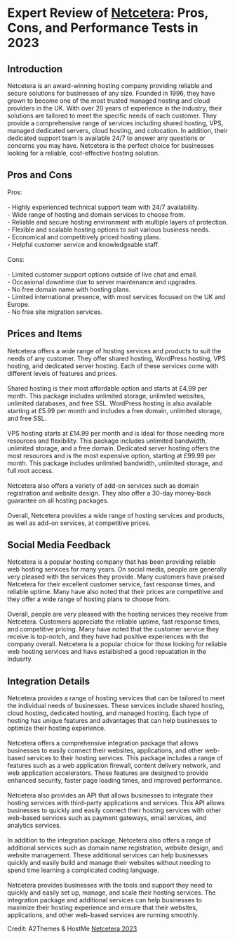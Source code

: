 <h1>Expert Review of <a href="https://a2themes.com/netcetera-reviews">Netcetera</a>: Pros, Cons, and Performance Tests in 2023</h1>
<h2>Introduction</h2>
Netcetera is an award-winning hosting company providing reliable and secure solutions for businesses of any size. Founded in 1996, they have grown to become one of the most trusted managed hosting and cloud providers in the UK. With over 20 years of experience in the industry, their solutions are tailored to meet the specific needs of each customer. They provide a comprehensive range of services including shared hosting, VPS, managed dedicated servers, cloud hosting, and colocation. In addition, their dedicated support team is available 24/7 to answer any questions or concerns you may have. Netcetera is the perfect choice for businesses looking for a reliable, cost-effective hosting solution.
<h2>Pros and Cons</h2>
Pros:<br><br>- Highly experienced technical support team with 24/7 availability.<br>- Wide range of hosting and domain services to choose from.<br>- Reliable and secure hosting environment with multiple layers of protection. <br>- Flexible and scalable hosting options to suit various business needs.<br>- Economical and competitively priced hosting plans.<br>- Helpful customer service and knowledgeable staff.<br><br>Cons:<br><br>- Limited customer support options outside of live chat and email.<br>- Occasional downtime due to server maintenance and upgrades.<br>- No free domain name with hosting plans.<br>- Limited international presence, with most services focused on the UK and Europe.<br>- No free site migration services.
<h2>Prices and Items</h2>
Netcetera offers a wide range of hosting services and products to suit the needs of any customer. They offer shared hosting, WordPress hosting, VPS hosting, and dedicated server hosting. Each of these services come with different levels of features and prices. <br><br>Shared hosting is their most affordable option and starts at £4.99 per month. This package includes unlimited storage, unlimited websites, unlimited databases, and free SSL. WordPress hosting is also available starting at £5.99 per month and includes a free domain, unlimited storage, and free SSL. <br><br>VPS hosting starts at £14.99 per month and is ideal for those needing more resources and flexibility. This package includes unlimited bandwidth, unlimited storage, and a free domain. Dedicated server hosting offers the most resources and is the most expensive option, starting at £99.99 per month. This package includes unlimited bandwidth, unlimited storage, and full root access.<br><br>Netcetera also offers a variety of add-on services such as domain registration and website design. They also offer a 30-day money-back guarantee on all hosting packages. <br><br>Overall, Netcetera provides a wide range of hosting services and products, as well as add-on services, at competitive prices.
<h2>Social Media Feedback</h2>
Netcetera is a popular hosting company that has been providing reliable web hosting services for many years. On social media, people are generally very pleased with the services they provide. Many customers have praised Netcetera for their excellent customer service, fast response times, and reliable uptime. Many have also noted that their prices are competitive and they offer a wide range of hosting plans to choose from.<br><br>Overall, people are very pleased with the hosting services they receive from Netcetera. Customers appreciate the reliable uptime, fast response times, and competitive pricing. Many have noted that the customer service they receive is top-notch, and they have had positive experiences with the company overall. Netcetera is a popular choice for those looking for reliable web hosting services and havs estalbished a good repuatation in the indusrty.
<h2>Integration Details</h2>
Netcetera provides a range of hosting services that can be tailored to meet the individual needs of businesses. These services include shared hosting, cloud hosting, dedicated hosting, and managed hosting. Each type of hosting has unique features and advantages that can help businesses to optimize their hosting experience.<br><br>Netcetera offers a comprehensive integration package that allows businesses to easily connect their websites, applications, and other web-based services to their hosting services. This package includes a range of features such as a web application firewall, content delivery network, and web application accelerators. These features are designed to provide enhanced security, faster page loading times, and improved performance.<br><br>Netcetera also provides an API that allows businesses to integrate their hosting services with third-party applications and services. This API allows businesses to quickly and easily connect their hosting services with other web-based services such as payment gateways, email services, and analytics services.<br><br>In addition to the integration package, Netcetera also offers a range of additional services such as domain name registration, website design, and website management. These additional services can help businesses quickly and easily build and manage their websites without needing to spend time learning a complicated coding language.<br><br>Netcetera provides businesses with the tools and support they need to quickly and easily set up, manage, and scale their hosting services. The integration package and additional services can help businesses to maximize their hosting experience and ensure that their websites, applications, and other web-based services are running smoothly.
<p>Credit: A2Themes & HostMe <a href="https://a2themes.com/netcetera-reviews">Netcetera 2023</a></p>